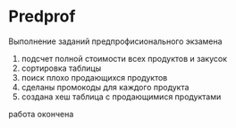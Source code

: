 # Predprof
Выполнение заданий предпрофисионального экзамена

1) подсчет полной стоимости всех продуктов и закусок
2) сортировка таблицы
3) поиск плохо продающихся продуктов
4) сделаны промокоды для каждого продукта
5) создана хеш таблица с продающимися продуктами

работа окончена

